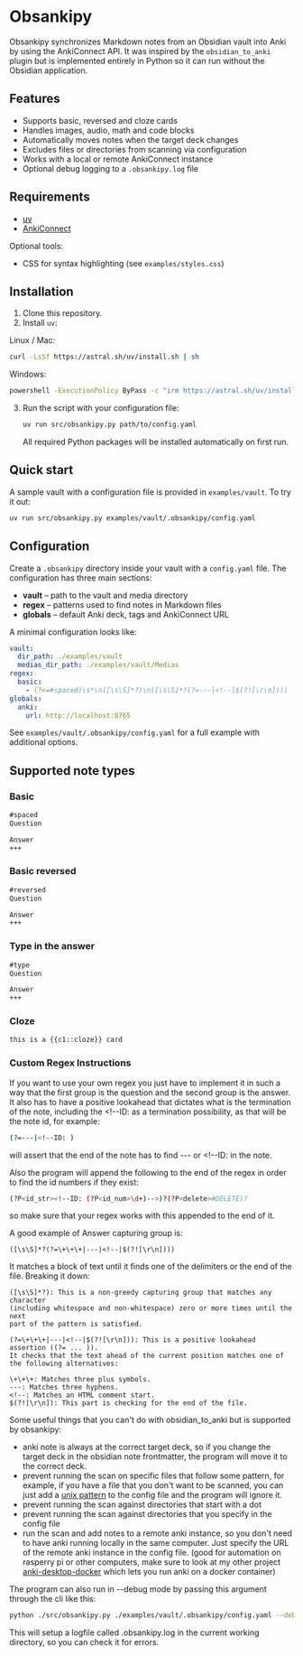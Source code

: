 # Obsankipy

Obsankipy synchronizes Markdown notes from an Obsidian vault into Anki by using the AnkiConnect API. It was inspired by the `obsidian_to_anki` plugin but is implemented entirely in Python so it can run without the Obsidian application.

## Features

- Supports basic, reversed and cloze cards
- Handles images, audio, math and code blocks
- Automatically moves notes when the target deck changes
- Excludes files or directories from scanning via configuration
- Works with a local or remote AnkiConnect instance
- Optional debug logging to a `.obsankipy.log` file

## Requirements

- [uv](https://docs.astral.sh/uv/getting-started/installation/)
- [AnkiConnect](https://foosoft.net/projects/anki-connect/)

Optional tools:

- CSS for syntax highlighting (see `examples/styles.css`)

## Installation

1. Clone this repository.
2. Install `uv`:

Linux / Mac:
   ```bash
curl -LsSf https://astral.sh/uv/install.sh | sh
   ```

Windows:
   ```bash
powershell -ExecutionPolicy ByPass -c "irm https://astral.sh/uv/install.ps1 | iex"
   ```

3. Run the script with your configuration file:
   ```bash
   uv run src/obsankipy.py path/to/config.yaml
   ```
   All required Python packages will be installed automatically on first run.

## Quick start

A sample vault with a configuration file is provided in `examples/vault`. To try it out:

```bash
uv run src/obsankipy.py examples/vault/.obsankipy/config.yaml
```

## Configuration

Create a `.obsankipy` directory inside your vault with a `config.yaml` file. The configuration has three main sections:

- **vault** – path to the vault and media directory
- **regex** – patterns used to find notes in Markdown files
- **globals** – default Anki deck, tags and AnkiConnect URL

A minimal configuration looks like:

```yaml
vault:
  dir_path: ./examples/vault
  medias_dir_path: ./examples/vault/Medias
regex:
  basic:
    - (?<=#spaced)\s*\n([\s\S]*?)\n([\s\S]*?(?=---|<!--|$(?![\r\n])))
globals:
  anki:
    url: http://localhost:8765
```

See `examples/vault/.obsankipy/config.yaml` for a full example with additional options.

## Supported note types

### Basic
```markdown
#spaced
Question

Answer
+++
```

### Basic reversed
```markdown
#reversed
Question

Answer
+++
```

### Type in the answer
```markdown
#type
Question

Answer
+++
```

### Cloze
```markdown
this is a {{c1::cloze}} card
```
### Custom Regex Instructions
If you want to use your own regex you just have to implement it in such a way that
the first group is the question and the second group is the answer. It also has to have a
positive lookahead that dictates what is the termination of the note, including
the <!--ID: as a termination possibility, as that will be the note id, for example:
```bash
(?=---|<!--ID: )
```
will assert that the end of the note has to find --- or <!--ID: in the note.

Also the program will append the following to the end of the regex
in order to find the id numbers if they exist:
```bash
(?P<id_str><!--ID: (?P<id_num>\d+)-->)?(?P<delete>#DELETE)?
```
so make sure that your regex works with this appended to the end of it.

A good example of Answer capturing group is:
```regexp
([\s\S]*?(?=\+\+\+|---|<!--|$(?![\r\n])))
```
It matches a block of text until it finds one of the delimiters or the end of the file.
Breaking it down:

```text
([\s\S]*?): This is a non-greedy capturing group that matches any character 
(including whitespace and non-whitespace) zero or more times until the next 
part of the pattern is satisfied.

(?=\+\+\+|---|<!--|$(?![\r\n])): This is a positive lookahead assertion ((?= ... )). 
It checks that the text ahead of the current position matches one of the following alternatives:

\+\+\+: Matches three plus symbols.
---: Matches three hyphens.
<!--: Matches an HTML comment start.
$(?![\r\n]): This part is checking for the end of the file.
```

Some useful things that you can't do with obsidian_to_anki but is supported by obsankipy:
- anki note is always at the correct target deck, so if you change the target deck in the obsidian note frontmatter, the program will move it to the correct deck.
- prevent running the scan on specific files that follow some pattern, for example, if you have a file that you don't want to be scanned, you can just add a [unix pattern](https://docs.python.org/3/library/fnmatch.html) to the config file and the program will ignore it.
- prevent running the scan against directories that start with a dot
- prevent running the scan against directories that you specify in the config file
- run the scan and add notes to a remote anki instance, so you don't need to have anki running locally in the same computer. Just specify the URL of the remote anki instance in the config file. (good for automation on rasperry pi or other computers, make sure to look at my other project [anki-desktop-docker](https://github.com/mlcivilengineer/anki-desktop-docker) which lets you run anki on a docker container)

The program can also run in --debug mode by passing this argument through the cli like this:
```bash
python ./src/obsankipy.py ./examples/vault/.obsankipy/config.yaml --debug
```
This will setup a logfile called .obsankipy.log in the current working directory, so you can check it for errors.
